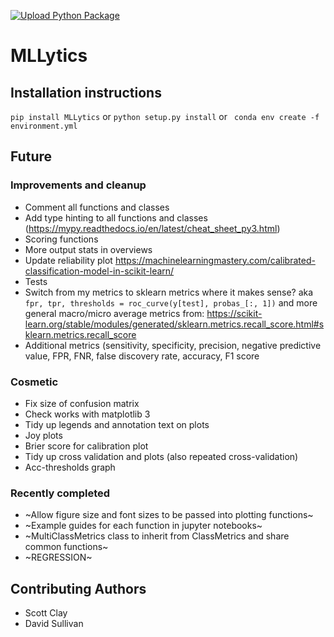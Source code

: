 [![Upload Python Package](https://github.com/scottclay/MLLytics/actions/workflows/python-publish.yml/badge.svg)](https://github.com/scottclay/MLLytics/actions/workflows/python-publish.yml)

# MLLytics

## Installation instructions
```pip install MLLytics```
or
```python setup.py install```
or
``` conda env create -f environment.yml```

## Future
### Improvements and cleanup
* Comment all functions and classes
* Add type hinting to all functions and classes (https://mypy.readthedocs.io/en/latest/cheat_sheet_py3.html)
* Scoring functions
* More output stats in overviews
* Update reliability plot https://machinelearningmastery.com/calibrated-classification-model-in-scikit-learn/
* Tests
* Switch from my metrics to sklearn metrics where it makes sense? aka
```fpr, tpr, thresholds = roc_curve(y[test], probas_[:, 1])```
and more general macro/micro average metrics from: https://scikit-learn.org/stable/modules/generated/sklearn.metrics.recall_score.html#sklearn.metrics.recall_score
* Additional metrics (sensitivity, specificity, precision, negative predictive value, FPR, FNR,
false discovery rate, accuracy, F1 score

### Cosmetic
* Fix size of confusion matrix
* Check works with matplotlib 3
* Tidy up legends and annotation text on plots
* Joy plots
* Brier score for calibration plot
* Tidy up cross validation and plots (also repeated cross-validation)
* Acc-thresholds graph

### Recently completed
* ~Allow figure size and font sizes to be passed into plotting functions~
* ~Example guides for each function in jupyter notebooks~
* ~MultiClassMetrics class to inherit from ClassMetrics and share common functions~
* ~REGRESSION~

## Contributing Authors
* Scott Clay
* David Sullivan
